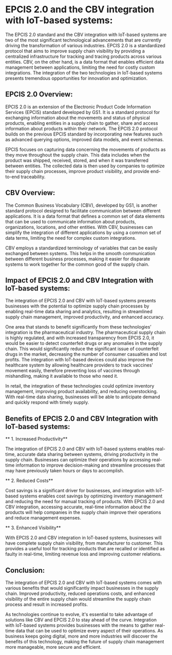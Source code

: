 # EPCIS 2.0 and the CBV integration with IoT-based systems:

The EPCIS 2.0 standard and the CBV integration with IoT-based systems are two of the most significant technological advancements that are currently driving the transformation of various industries. EPCIS 2.0 is a standardized protocol that aims to improve supply chain visibility by providing a centralized infrastructure for tracking and tracing products across various entities. CBV, on the other hand, is a data format that enables efficient data management between applications, limiting the need for costly custom integrations. The integration of the two technologies in IoT-based systems presents tremendous opportunities for innovation and optimization. 

## EPCIS 2.0 Overview:
EPCIS 2.0 is an extension of the Electronic Product Code Information Services (EPCIS) standard developed by GS1. It is a standard protocol for exchanging information about the movements and status of physical products, enabling entities in a supply chain to gather, share and access information about products within their network. The EPCIS 2.0 protocol builds on the previous EPCIS standard by incorporating new features such as advanced querying options, improved data models, and event schemas.

EPCIS focuses on capturing data concerning the movements of products as they move throughout the supply chain. This data includes when the product was shipped, received, stored, and when it was transferred between entities. The collected data is then used by companies to optimize their supply chain processes, improve product visibility, and provide end-to-end traceability.

## CBV Overview:
The Common Business Vocabulary (CBV), developed by GS1, is another standard protocol designed to facilitate communication between different applications. It is a data format that defines a common set of data elements that can be used to communicate information about products, organizations, locations, and other entities. With CBV, businesses can simplify the integration of different applications by using a common set of data terms, limiting the need for complex custom integrations.

CBV employs a standardized terminology of variables that can be easily exchanged between systems. This helps in the smooth communication between different business processes, making it easier for disparate systems to work together for the common good of the supply chain. 

## Impact of EPCIS 2.0 and CBV Integration with IoT-based systems: 

The integration of EPCIS 2.0 and CBV with IoT-based systems presents businesses with the potential to optimize supply chain processes by enabling real-time data sharing and analytics, resulting in streamlined supply chain management, improved productivity, and enhanced accuracy.

One area that stands to benefit significantly from these technologies’ integration is the pharmaceutical industry. The pharmaceutical supply chain is highly regulated, and with increased transparency from EPCIS 2.0, it would be easier to detect counterfeit drugs or any anomalies in the supply chain. This would significantly reduce the significant issue of counterfeit drugs in the market, decreasing the number of consumer casualties and lost profits. The integration with IoT-based devices could also improve the healthcare system by allowing healthcare providers to track vaccines' movement easily, therefore preventing loss of vaccines through mishandling, making it available to those who need it. 

In retail, the integration of these technologies could optimize inventory management, improving product availability, and reducing overstocking. With real-time data sharing, businesses will be able to anticipate demand and quickly respond with timely supply.

## Benefits of EPCIS 2.0 and CBV Integration with IoT-based systems:

** 1. Increased Productivity**

The integration of EPCIS 2.0 and CBV with IoT-based systems enables real-time, accurate data sharing between systems, driving productivity in the supply chain. Businesses can optimize their operations by accessing real-time information to improve decision-making and streamline processes that may have previously taken hours or days to accomplish.

** 2. Reduced Costs**

Cost savings is a significant driver for businesses, and integration with IoT-based systems enables cost savings by optimizing inventory management and reducing the need for manual tracking of products. With EPCIS 2.0 and CBV integration, accessing accurate, real-time information about the products will help companies in the supply chain improve their operations and reduce management expenses.

** 3. Enhanced Visibility**

With EPCIS 2.0 and CBV integration in IoT-based systems, businesses will have complete supply chain visibility, from manufacturer to customer. This provides a useful tool for tracking products that are recalled or identified as faulty in real-time, limiting revenue loss and improving customer relations. 

## Conclusion:

The integration of EPCIS 2.0 and CBV with IoT-based systems comes with various benefits that would significantly impact businesses in the supply chain. Improved productivity, reduced operations costs, and enhanced visibility of the entire supply chain would streamline the supply chain process and result in increased profits. 

As technologies continue to evolve, it's essential to take advantage of solutions like CBV and EPCIS 2.0 to stay ahead of the curve. Integration with IoT-based systems provides businesses with the means to gather real-time data that can be used to optimize every aspect of their operations. As business keeps going digital, more and more industries will discover the benefits of this technology, making the future of supply chain management more manageable, more secure and efficient.
